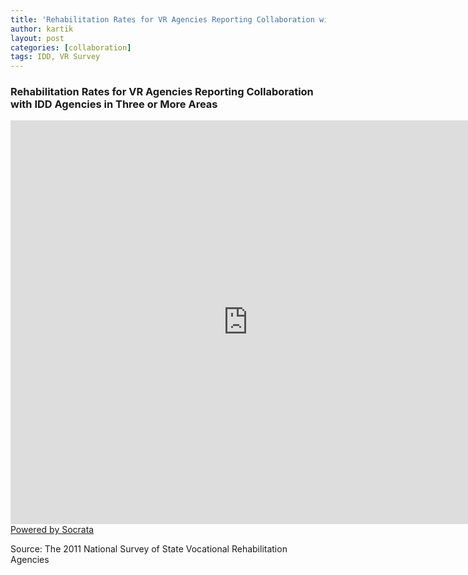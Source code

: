 ```yaml
---
title: 'Rehabilitation Rates for VR Agencies Reporting Collaboration with IDD Agencies in Three or More Areas'
author: kartik
layout: post
categories: [collaboration]
tags: IDD, VR Survey
---
```

<h3>Rehabilitation Rates for VR Agencies Reporting Collaboration with IDD Agencies in Three or More Areas</h3>
<div><iframe width="760px" height="646px" frameborder="0" scrolling="no" src="https://opendata.socrata.com/w/ctsz-c6i9/y34g-bnf3?cur=YQwX6ge3_Je&amp;from=root"></iframe><a href="http://www.socrata.com/" target="_blank">Powered by Socrata</a>

</div>
<p>Source: The 2011 National Survey of State Vocational Rehabilitation Agencies</p>